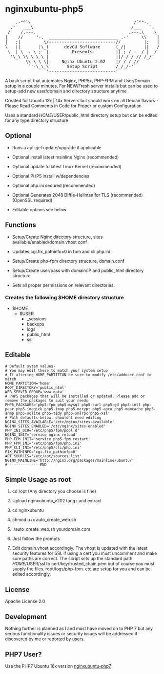 # nginxubuntu-php5

<pre>
    .-"^`\                                        /`^"-.
  .'   ___\                                      /___   `.
 /    /.---.                                    .---.\    \
|    //     '-.  ___________________________ .-'     \\    |
|   ;|         \/--------------------------//         |;   |
\   ||       |\_)      devCU Software      (_/|       ||   /
 \  | \  . \ ;  |         Presents         || ; / .  / |  /
  '\_\ \\ \ \ \ |                          ||/ / / // /_/'
        \\ \ \ \|     Nginx Ubuntu 2.02    |/ / / //
         `'-\_\_\       Setup Script       /_/_/-'`
                '--------------------------'
</pre>

A bash script that automates Nginx, PHP5x,  PHP-FPM and User/Domain setup in a couple minutes. For NEW/Fresh server installs but can be used to setup-add new user/domain and directory structure anytime

Created for Ubuntu 12x | 14x Servers but should work on all Debian flavors - Please Read Comments in Code for Proper or custom Configuration

Uses a standard $HOME/$USER/public_html directory setup but can be edited for any type directory structure

## Optional

- Runs a apt-get update/upgrade if applicable

- Optional install latest mainline Nginx (recommended)

- Optional update to latest Linux Kernel (recommended)

- Optional PHP5 install w/dependencies

- Optional php.ini secured (recommended)

- Optional Generates 2048 Diffie-Hellman for TLS (recommended)(OpenSSL required)

- Editable options see below

## Functions

- Setup/Create Nginx directory structure, sites available/enabled/domain.vhost conf

- Updates cgi.fix_pathinfo=0 in fpm and cli php.ini

- Setup/Create php-fpm directory structure, domain.conf

- Setup/Create user/pass with domain/IP and public_html directory structure

- Sets all proper permissions on relevant directories.


### Creates the following $HOME directory structure

- $HOME
    - $USER
        - _sessions
        - backups
        - logs
        - public_html
        - ssl
        
        
## Editable
```shell
# Default sytem values-
# You may edit these to match your system setup
# If altering HOME_PARTITION be sure to modify /etc/adduser.conf to match
HOME_PARTITION='home'
ROOT_DIRECTORY='public_html'
WEB_SERVER_GROUP='www-data'
# PHP5 packages that will be installed or updated. Please add or remove the packages to suit your needs
PHP5_PACKAGES='php5-fpm php5-mysql php5-curl php5-gd php5-intl php-pear php5-imagick php5-imap php5-mcrypt php5-apcu php5-memcache php5-snmp php5-sqlite php5-tidy php5-xmlrpc php5-xsl'
# Path defaults below, shouldnt need editing
NGINX_SITES_AVAILABLE='/etc/nginx/sites-available'
NGINX_SITES_ENABLED='/etc/nginx/sites-enabled'
PHP_INI_DIR='/etc/php5/fpm/pool.d'
NGINX_INIT='service nginx reload'
PHP_FPM_INIT='service php5-fpm restart'
PHP_FPM_INI='/etc/php5/fpm/php.ini'
PHP_CLI_INI='/etc/php5/cli/php.ini'
FIX_PATHINFO='cgi.fix_pathinfo=0'
APT_SOURCES='/etc/apt/sources.list'
NGINX_MAINLINE='http://nginx.org/packages/mainline/ubuntu/'
# --------------END 
```

## Simple Usage as root

1. cd /opt  (Any directory you choose is fine)

2. Upload nginxubuntu_v202.tar.gz and extract

3. cd nginxubuntu

4. chmod u+x auto_create_web.sh

5. ./auto_create_web.sh yourdomain.com

6. Just follow the prompts

7. Edit domain.vhost accordingly. The vhost is updated with the latest security features for SSL if using a cert you must uncomment and make sure paths are correct. The script sets up the standard path $HOME/$USER/ssl to cert/key/trusted_chain.pem but of course you must supply the files. root/logs/php-fpm. etc are setup for you and can be edited accordingly.

## License

Apache License 2.0

## Development

Nothing further is planned as I and most have moved on to PHP 7 but any serious functionality issues or security issues will be addressed if discovered by me or reported by users.

## PHP7 User?

Use the PHP7 Ubuntu 16x version [nginxubuntu-php7](https://github.com/GaryCornell/nginxubuntu-php7)
